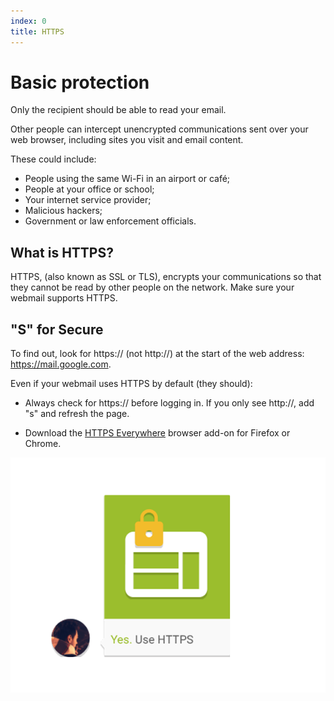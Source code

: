 ```yaml
---
index: 0
title: HTTPS
---
```

# Basic protection 

Only the recipient should be able to read your email.

Other people can intercept unencrypted communications sent over your web browser, including sites you visit and email content.

These could include:

*	People using the same Wi-Fi in an airport or café; 
*	People at your office or school; 
*	Your internet service provider; 
*	Malicious hackers; 
*	Government or law enforcement officials. 

## What is HTTPS? 

HTTPS, (also known as SSL or TLS), encrypts your communications so that they cannot be read by other people on the network. Make sure your webmail supports HTTPS. 

## "S" for Secure

To find out, look for https:// (not http://) at the start of the web address: https://mail.google.com. 

Even if your webmail uses HTTPS by default (they should): 

*	Always check for https:// before logging in. If you only see http://, add "s" and refresh the page. 

* 	Download the [HTTPS Everywhere](https://www.eff.org/https-everywhere) browser add-on for Firefox or Chrome.

![image](email1.png)